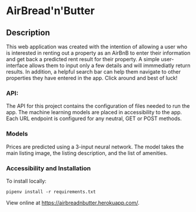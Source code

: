 # AirBread'n'Butter

## Description
This web application was created with the intention of allowing a user who is interested in renting out a property as an AirBnB to enter their information and get back a predicted rent result for their property. A simple user-interface allows them to input only a few details and will immmediatly return results. In addition, a helpful search bar can help them navigate to other properties they have entered in the app. Click around and best of luck!

### API:
The API for this project contains the configuration of files needed to run the app. The machine learning models are placed in accessibility to the app. Each URL endpoint is configured for any neutral, GET or POST methods.

### Models
Prices are predicted using a 3-input neural network. The model takes the main listing image, the listing description, and the list of amenities.




### Accessibility and Installation
To install locally:

```
pipenv install -r requirements.txt
```

View online at https://airbreadnbutter.herokuapp.com/.
